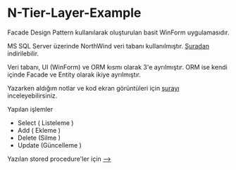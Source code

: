 # N-Tier-Layer-Example

Facade Design Pattern kullanılarak oluşturulan basit WinForm uygulamasıdır.

MS SQL Server üzerinde NorthWind veri tabanı kullanılmıştır. [Şuradan](https://northwinddatabase.codeplex.com/releases/view/71634) indirilebilir.

Veri tabanı, UI (WinForm) ve ORM kısmı olarak 3'e ayrılmıştır. ORM ise kendi içinde Facade ve Entity olarak ikiye ayrılmıştır.

Yazarken aldığım notlar ve  kod ekran görüntüleri için [şurayı](https://medium.com/@learningzone/ntier-katmanl%C4%B1-mimari-7c8b2c649595#.vyg7q3qfw) inceleyebilirsiniz.

Yapılan işlemler
 * Select ( Listeleme )
 * Add ( Ekleme )
 * Delete (Silme )
 * Update (Güncelleme )
 
Yazılan stored procedure'ler için [-->](https://github.com/ZoneLearning/N-Tier-Layer-Example/blob/master/procedure_northwind.sql)
